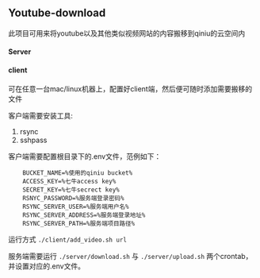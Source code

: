 ## Youtube-download

此项目可用来将youtube以及其他类似视频网站的内容搬移到qiniu的云空间内

#### Server


#### client

可在任意一台mac/linux机器上，配置好client端，然后便可随时添加需要搬移的文件

客户端需要安装工具:

1. rsync
2. sshpass

客户端需要配置根目录下的.env文件，范例如下：

```
    BUCKET_NAME=%使用的qiniu bucket%
    ACCESS_KEY=%七牛access key%
    SECRET_KEY=%七牛secrect key%
    RSNYC_PASSWORD=%服务端登录密码%
    RSYNC_SERVER_USER=%服务端用户名%
    RSYNC_SERVER_ADDRESS=%服务端登录地址%
    RSYNC_SERVER_PATH=%服务端项目路径%

```

运行方式 `./client/add_video.sh url`

服务端需要运行 `./server/download.sh` 与 `./server/upload.sh` 两个crontab，并设置对应的.env文件。
